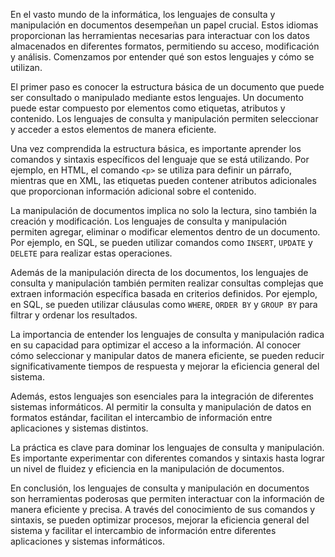 En el vasto mundo de la informática, los lenguajes de consulta y manipulación en documentos desempeñan un papel crucial. Estos idiomas proporcionan las herramientas necesarias para interactuar con los datos almacenados en diferentes formatos, permitiendo su acceso, modificación y análisis. Comenzamos por entender qué son estos lenguajes y cómo se utilizan.

El primer paso es conocer la estructura básica de un documento que puede ser consultado o manipulado mediante estos lenguajes. Un documento puede estar compuesto por elementos como etiquetas, atributos y contenido. Los lenguajes de consulta y manipulación permiten seleccionar y acceder a estos elementos de manera eficiente.

Una vez comprendida la estructura básica, es importante aprender los comandos y sintaxis específicos del lenguaje que se está utilizando. Por ejemplo, en HTML, el comando `<p>` se utiliza para definir un párrafo, mientras que en XML, las etiquetas pueden contener atributos adicionales que proporcionan información adicional sobre el contenido.

La manipulación de documentos implica no solo la lectura, sino también la creación y modificación. Los lenguajes de consulta y manipulación permiten agregar, eliminar o modificar elementos dentro de un documento. Por ejemplo, en SQL, se pueden utilizar comandos como `INSERT`, `UPDATE` y `DELETE` para realizar estas operaciones.

Además de la manipulación directa de los documentos, los lenguajes de consulta y manipulación también permiten realizar consultas complejas que extraen información específica basada en criterios definidos. Por ejemplo, en SQL, se pueden utilizar cláusulas como `WHERE`, `ORDER BY` y `GROUP BY` para filtrar y ordenar los resultados.

La importancia de entender los lenguajes de consulta y manipulación radica en su capacidad para optimizar el acceso a la información. Al conocer cómo seleccionar y manipular datos de manera eficiente, se pueden reducir significativamente tiempos de respuesta y mejorar la eficiencia general del sistema.

Además, estos lenguajes son esenciales para la integración de diferentes sistemas informáticos. Al permitir la consulta y manipulación de datos en formatos estándar, facilitan el intercambio de información entre aplicaciones y sistemas distintos.

La práctica es clave para dominar los lenguajes de consulta y manipulación. Es importante experimentar con diferentes comandos y sintaxis hasta lograr un nivel de fluidez y eficiencia en la manipulación de documentos.

En conclusión, los lenguajes de consulta y manipulación en documentos son herramientas poderosas que permiten interactuar con la información de manera eficiente y precisa. A través del conocimiento de sus comandos y sintaxis, se pueden optimizar procesos, mejorar la eficiencia general del sistema y facilitar el intercambio de información entre diferentes aplicaciones y sistemas informáticos.

